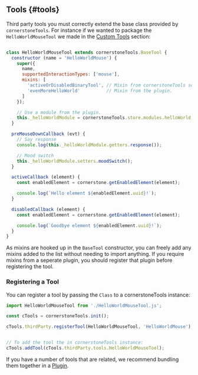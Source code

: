 ## Tools {#tools}

Third party tools you must correctly extend the base class provided by `cornerstoneTools`. For instance if we wanted to package the `HelloWorldMouseTool` we made in the [Custom Tools](custom-tools/index.md) section:

```js

class HelloWorldMouseTool extends cornerstoneTools.BaseTool {
  constructor (name = 'HelloWorldMouse') {
    super({
      name,
      supportedInteractionTypes: ['mouse'],
      mixins: [
        'activeOrDisabledBinaryTool', // Mixin from cornerstoneTools source.
        'evenMoreHelloWorld'          // Mixin from the plugin.
      ]
    });

    // Use a module from the plugin.
    this._helloWorldModule = cornerstoneTools.store.modules.helloWorld;
  }

  preMouseDownCallback (evt) {
    // Say response
    console.log(this._helloWorldModule.getters.response());

    // Mood switch
    this._helloWorldModule.setters.moodSwitch();
  }

  activeCallback (element) {
    const enabledElement = cornerstone.getEnabledElement(element);

    console.log(`Hello element ${enabledElement.uuid}!`);
  }

  disabledCallback (element) {
    const enabledElement = cornerstone.getEnabledElement(element);

    console.log(`Goodbye element ${enabledElement.uuid}!`);
  }
}
```

As mixins are hooked up in the `BaseTool` constructor, you can freely add any mixins added to the list without needing to import anything. If you require mixins from a seperate plugin, you should register that plugin before registering the tool.

### Registering a Tool

You can register a tool by passing the `Class` to a cornerstoneTools instance:

```js
import HelloWorldMouseTool from './HelloWorldMouseTool.js';

const cTools = cornerstoneTools.init();

cTools.thirdParty.registerTool(HelloWorldMouseTool, 'HelloWorldMouse');


// To add the tool the in cornerstoneTools instance:
cTools.addTool(cTools.thirdParty.tools.HelloWorldMouseTool);
```

If you have a number of tools that are related, we recommend bundling them together in a [Plugin](index.md#plugins).
